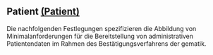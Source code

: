 ## Patient [(Patient)](https://hl7.org/fhir/R4/patient.html)

Die nachfolgenden Festlegungen spezifizieren die Abbildung von Minimalanforderungen für die Bereitstellung von administrativen Patientendaten im Rahmen des Bestätigungsverfahrens der gematik.
